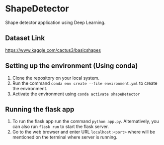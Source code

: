 # ShapeDetector
Shape detector application using Deep Learning.

## Dataset Link
https://www.kaggle.com/cactus3/basicshapes

## Setting up the environment (Using conda)
1. Clone the repository on your local system.
2. Run the command `conda env create --file environment.yml` to create the environment.
3. Activate the environment using `conda activate shapeDetector`

## Running the flask app
1. To run the flask app run the command `python app.py`. Alternatively, you can also run `flask run` to start the flask server.
2. Go to the web browser and enter URL `localhost:<port>` where <port> will be mentioned on the terminal where server is running.  
